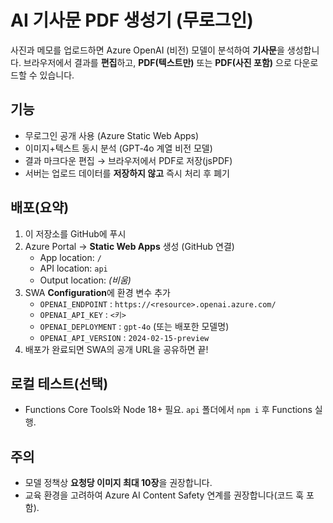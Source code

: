 # AI 기사문 PDF 생성기 (무로그인)

사진과 메모를 업로드하면 Azure OpenAI (비전) 모델이 분석하여 **기사문**을 생성합니다.
브라우저에서 결과를 **편집**하고, **PDF(텍스트만)** 또는 **PDF(사진 포함)** 으로 다운로드할 수 있습니다.

## 기능
- 무로그인 공개 사용 (Azure Static Web Apps)
- 이미지+텍스트 동시 분석 (GPT‑4o 계열 비전 모델)
- 결과 마크다운 편집 → 브라우저에서 PDF로 저장(jsPDF)
- 서버는 업로드 데이터를 **저장하지 않고** 즉시 처리 후 폐기

## 배포(요약)
1. 이 저장소를 GitHub에 푸시
2. Azure Portal → **Static Web Apps** 생성 (GitHub 연결)
   - App location: `/`
   - API location: `api`
   - Output location: *(비움)*
3. SWA **Configuration**에 환경 변수 추가
   - `OPENAI_ENDPOINT` : `https://<resource>.openai.azure.com/`
   - `OPENAI_API_KEY` : `<키>`
   - `OPENAI_DEPLOYMENT` : `gpt-4o` (또는 배포한 모델명)
   - `OPENAI_API_VERSION` : `2024-02-15-preview`
4. 배포가 완료되면 SWA의 공개 URL을 공유하면 끝!

## 로컬 테스트(선택)
- Functions Core Tools와 Node 18+ 필요. `api` 폴더에서 `npm i` 후 Functions 실행.

## 주의
- 모델 정책상 **요청당 이미지 최대 10장**을 권장합니다.
- 교육 환경을 고려하여 Azure AI Content Safety 연계를 권장합니다(코드 훅 포함).

